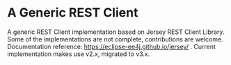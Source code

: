 # A Generic REST Client
A generic REST Client implementation based on Jersey REST Client Library. Some of the implementations are not complete, contributions are welcome. Documentation reference: https://eclipse-ee4j.github.io/jersey/ . Current implementation makes use v2.x,  migrated to v3.x.
